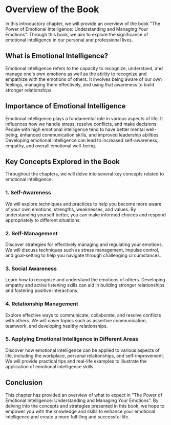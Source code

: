 Overview of the Book
==============================================

In this introductory chapter, we will provide an overview of the book "The Power of Emotional Intelligence: Understanding and Managing Your Emotions". Through this book, we aim to explore the significance of emotional intelligence in our personal and professional lives.

What is Emotional Intelligence?
-------------------------------

Emotional intelligence refers to the capacity to recognize, understand, and manage one's own emotions as well as the ability to recognize and empathize with the emotions of others. It involves being aware of our own feelings, managing them effectively, and using that awareness to build stronger relationships.

Importance of Emotional Intelligence
------------------------------------

Emotional intelligence plays a fundamental role in various aspects of life. It influences how we handle stress, resolve conflicts, and make decisions. People with high emotional intelligence tend to have better mental well-being, enhanced communication skills, and improved leadership abilities. Developing emotional intelligence can lead to increased self-awareness, empathy, and overall emotional well-being.

Key Concepts Explored in the Book
---------------------------------

Throughout the chapters, we will delve into several key concepts related to emotional intelligence:

### 1. Self-Awareness

We will explore techniques and practices to help you become more aware of your own emotions, strengths, weaknesses, and values. By understanding yourself better, you can make informed choices and respond appropriately to different situations.

### 2. Self-Management

Discover strategies for effectively managing and regulating your emotions. We will discuss techniques such as stress management, impulse control, and goal-setting to help you navigate through challenging circumstances.

### 3. Social Awareness

Learn how to recognize and understand the emotions of others. Developing empathy and active listening skills can aid in building stronger relationships and fostering positive interactions.

### 4. Relationship Management

Explore effective ways to communicate, collaborate, and resolve conflicts with others. We will cover topics such as assertive communication, teamwork, and developing healthy relationships.

### 5. Applying Emotional Intelligence in Different Areas

Discover how emotional intelligence can be applied to various aspects of life, including the workplace, personal relationships, and self-improvement. We will provide practical tips and real-life examples to illustrate the application of emotional intelligence skills.

Conclusion
----------

This chapter has provided an overview of what to expect in "The Power of Emotional Intelligence: Understanding and Managing Your Emotions". By delving into the concepts and strategies presented in this book, we hope to empower you with the knowledge and skills to enhance your emotional intelligence and create a more fulfilling and successful life.
